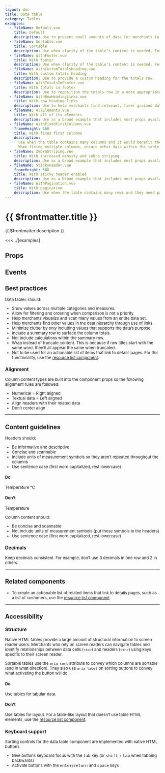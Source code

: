 ```yaml
---
layout: doc
title: Data table
category: Tables
examples:
  - fileName: Default.vue
    title: Default
    description: Use to present small amounts of data for merchants to view statically.
  - fileName: Sortable.vue
    title: Sortable
    description: Use when clarity of the table’s content is needed. For example, to note the number of rows currently shown in a data table with pagination.
  - fileName: WithFooter.vue
    title: With footer
    description: Use when clarity of the table’s content is needed. For example, to note the number of rows currently shown in a data table with pagination.
  - fileName: WithCustomTotalsHeading.vue
    title: With custom totals heading
    description: Use to provide a custom heading for the totals row.
  - fileName: WithTotalsInFooter.vue
    title: With totals in footer
    description: Use to reposition the totals row in a more appropriate location based on the data stored in the table for merchants to better understand its meaning.
  - fileName: WithRowHeadingLinks.vue
    title: With row heading links
    description: Use to help merchants find relevant, finer grained data sets.
  - fileName: AllElements.vue
    title: With all of its elements
    description: Use as a broad example that includes most props available to data table.
  - fileName: WithFixedFirstColumns.vue
    frameHeight: 560
    title: With fixed first columns
    description:
      Use when the table contains many columns and it would benefit the merchant to see a set number of columns when scrolling to the right. For example, the first column in the "Sales by Product" report table is fixed because the product names are important to reference while analyzing the sales data in other columns.
      When fixing multiple columns, ensure other data within the table is visible and not limited on smaller screens.
  - fileName: ZebraStriping.vue
    title: With increased density and zebra striping
    description: Use as a broad example that includes most props available to data table.
  - fileName: StickyHeader.vue
    frameHeight: 560
    title: With sticky header enabled
    description: Use as a broad example that includes most props available to data table.
  - fileName: WithPagination.vue
    title: With pagination
    description: Use when the table contains many rows and they need paginating.
---
```


# {{ $frontmatter.title }}

<Lede>

{{ $frontmatter.description }}

</Lede>

<Examples>

<<< ./[examples]

</Examples>

## Props

<PropsTable />

## Events

<EventsTable typeFile="DataTableEvents" />

<div style="font-size: 0.8125rem">

## Best practices

Data tables should:

- Show values across multiple categories and measures.
- Allow for filtering and ordering when comparison is not a priority.
- Help merchants visualize and scan many values from an entire data set.
- Help merchants find other values in the data hierarchy through use of links.
- Minimize clutter by only including values that supports the data’s purpose.
- Include a summary row to surface the column totals.
- Not include calculations within the summary row.
- Wrap instead of truncate content. This is because if row titles start with the same word, they’ll all appear the same when truncated.
- Not to be used for an actionable list of items that link to details pages. For this functionality, use the [resource list component](/components/ResourceList).

### Alignment

Column content types are built into the component props so the following alignment rules are followed:

- Numerical = Right aligned
- Textual data = Left aligned
- Align headers with their related data
- Don’t center align

---

## Content guidelines

Headers should:

- Be informative and descriptive
- Concise and scannable
- Include units of measurement symbols so they aren’t repeated throughout the columns
- Use sentence case (first word capitalized, rest lowercase)

<DoDont>

#### Do

Temperature °C

#### Don’t

Temperature

</DoDont>

Column content should:

- Be concise and scannable
- Not include units of measurement symbols (put those symbols in the headers)
- Use sentence case (first word capitalized, rest lowercase)

### Decimals

Keep decimals consistent. For example, don’t use 3 decimals in one row and 2 in others.

---

## Related components

- To create an actionable list of related items that link to details pages, such as a list of customers, use the [resource list component](/components/ResourceList).

---

## Accessibility

### Structure

Native HTML tables provide a large amount of structural information to screen reader users. Merchants who rely on screen readers can navigate tables and identify relationships between data cells (`<td>`) and headers (`<th>`) using keys specific to their screen reader.

Sortable tables use the `aria-sort` attribute to convey which columns are sortable (and in what direction). They also use `aria-label` on sorting buttons to convey what activating the button will do.

<DoDont>

#### Do

Use tables for tabular data.

#### Don’t

Use tables for layout. For a table-like layout that doesn’t use table HTML elements, use the [resource list component](/components/ResourceList).

</DoDont>

### Keyboard support

Sorting controls for the data table component are implemented with native HTML buttons.

- Give buttons keyboard focus with the <kbd>tab</kbd> key (or <kbd>shift</kbd> + <kbd>tab</kbd> when tabbing backwards)
- Activate buttons with the <kbd>enter</kbd>/<kbd>return</kbd> and <kbd>space</kbd> keys

</div>
